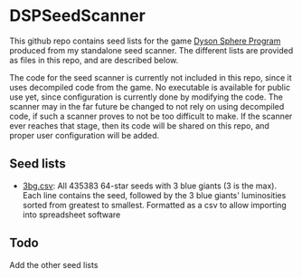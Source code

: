﻿
# DSPSeedScanner
This github repo contains seed lists for the game [Dyson Sphere Program](https://store.steampowered.com/app/1366540/Dyson_Sphere_Program/) produced from my standalone seed scanner. The different lists are provided as files in this repo, and are described below.

The code for the seed scanner is currently not included in this repo, since it uses decompiled code from the game. No executable is available for public use yet, since configuration is currently done by modifying the code. The scanner may in the far future be changed to not rely on using decompiled code, if such a scanner proves to not be too difficult to make. If the scanner ever reaches that stage, then its code will be shared on this repo, and proper user configuration will be added.

## Seed lists
- [3bg.csv](https://github.com/Selsion/DSPSeedScanner/blob/main/seed_lists/3bg.csv): All 435383 64-star seeds with 3 blue giants (3 is the max). Each line contains the seed, followed by the 3 blue giants' luminosities sorted from greatest to smallest. Formatted as a csv to allow importing into spreadsheet software


## Todo
Add the other seed lists
